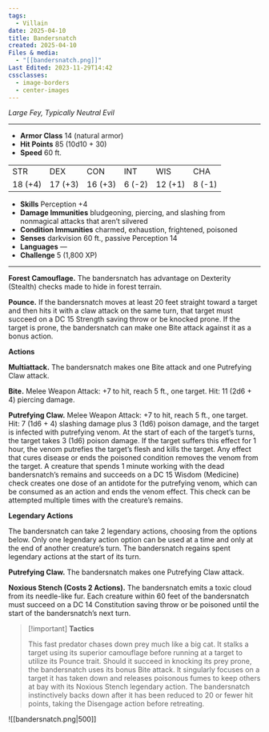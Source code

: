 ```yaml
---
tags:
  - Villain
date: 2025-04-10
title: Bandersnatch
created: 2025-04-10
Files & media:
  - "[[bandersnatch.png]]"
Last Edited: 2023-11-29T14:42
cssclasses:
  - image-borders
  - center-images
---
```


_Large Fey, Typically Neutral Evil_

---

- **Armor Class** 14 (natural armor)
- **Hit Points** 85 (10d10 + 30)
- **Speed** 60 ft.

|   |   |   |   |   |   |
|---|---|---|---|---|---|
|STR|DEX|CON|INT|WIS|CHA|
|18 (+4)|17 (+3)|16 (+3)|6 (-2)|12 (+1)|8 (-1)|

- **Skills** Perception +4
- **Damage Immunities** bludgeoning, piercing, and slashing from nonmagical attacks that aren’t silvered
- **Condition Immunities** charmed, exhaustion, frightened, poisoned
- **Senses** darkvision 60 ft., passive Perception 14
- **Languages** —
- **Challenge** 5 (1,800 XP)

---

**Forest Camouflage.** The bandersnatch has advantage on Dexterity (Stealth) checks made to hide in forest terrain.

**Pounce.** If the bandersnatch moves at least 20 feet straight toward a target and then hits it with a claw attack on the same turn, that target must succeed on a DC 15 Strength saving throw or be knocked prone. If the target is prone, the bandersnatch can make one Bite attack against it as a bonus action.

**Actions**

**Multiattack.** The bandersnatch makes one Bite attack and one Putrefying Claw attack.

**Bite.** Melee Weapon Attack: +7 to hit, reach 5 ft., one target. Hit: 11 (2d6 + 4) piercing damage.

**Putrefying Claw.** Melee Weapon Attack: +7 to hit, reach 5 ft., one target. Hit: 7 (1d6 + 4) slashing damage plus 3 (1d6) poison damage, and the target is infected with putrefying venom. At the start of each of the target’s turns, the target takes 3 (1d6) poison damage. If the target suffers this effect for 1 hour, the venom putrefies the target’s flesh and kills the target. Any effect that cures disease or ends the poisoned condition removes the venom from the target. A creature that spends 1 minute working with the dead bandersnatch’s remains and succeeds on a DC 15 Wisdom (Medicine) check creates one dose of an antidote for the putrefying venom, which can be consumed as an action and ends the venom effect. This check can be attempted multiple times with the creature’s remains.

**Legendary Actions**

The bandersnatch can take 2 legendary actions, choosing from the options below. Only one legendary action option can be used at a time and only at the end of another creature’s turn. The bandersnatch regains spent legendary actions at the start of its turn.

**Putrefying Claw.** The bandersnatch makes one Putrefying Claw attack.

**Noxious Stench (Costs 2 Actions).** The bandersnatch emits a toxic cloud from its needle-like fur. Each creature within 60 feet of the bandersnatch must succeed on a DC 14 Constitution saving throw or be poisoned until the start of the bandersnatch’s next turn.

  

> [!important] **Tactics**
> 
> This fast predator chases down prey much like a big cat. It stalks a target using its superior camouflage before running at a target to utilize its Pounce trait. Should it succeed in knocking its prey prone, the bandersnatch uses its bonus Bite attack. It singularly focuses on a target it has taken down and releases poisonous fumes to keep others at bay with its Noxious Stench legendary action. The bandersnatch instinctively backs down after it has been reduced to 20 or fewer hit points, taking the Disengage action before retreating.


![[bandersnatch.png|500]]